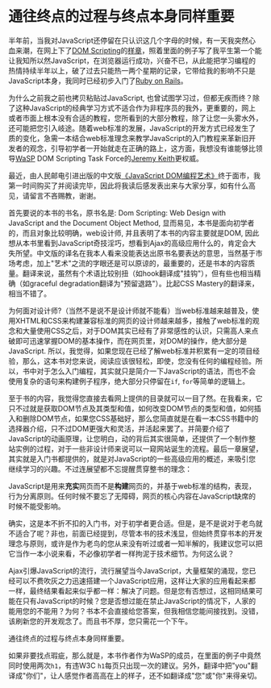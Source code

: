 # 通往终点的过程与终点本身同样重要

半年前，当我对JavaScript还停留在只认识这几个字母的时候，有一天我突然心血来潮，在网上下了[DOM Scripting][0]的[样章][1]，照着里面的例子写了我平生第一个能让我知所以然JavaScript，在浏览器运行成功，兴奋不已，从此能把学习编程的热情持续半年以上，破了过去只能热一两个星期的记录，它带给我的影响不只是JavaScript本身，我同时已经初步入门了[Ruby on Rails][2]。

为什么之前我之前也拷贝粘贴过JavaScript, 也曾试图学习过，但都无疾而终？除了这种JavaScript的经典学习方式不适合作为非程序员的我外，更重要的，网上或者市面上根本没有合适的教程，您所看到的大部分教程，除了让您一头雾水外，还可能把您引入岐途。随着web标准的发展，JavaScript的开发方式已经发生了质的变化，急需一本结合web标准理念来教学JavaScript的入门教程来革新旧开发者的观念，引导初学者一开始就走在正确的路上，这方面，我想没有谁能够比领导[WaSP][3] DOM Scripting Task Force的[Jeremy Keith][4]更权威。

最近，由人民邮电引进出版的中文版[《JavaScript DOM编程艺术》][5]终于面市，我第一时间购买了并阅读完毕，因此将我读后感发表出来与大家分享，如有什么高见，请留言不吝赐教，谢谢。

首先要说的本书的书名，原书名是: Dom Scripting: Web Design with JavaScript and the Document Object Method, 显而易见，本书是面向初学者的，而且对象比较明确，web设计师, 并且表明了本书的内容主要就是DOM, 因此想从本书里看到JavaScript奇技淫巧，想看到Ajax的高级应用什么的，肯定会大失所望。中文版的译名在我本人看来没能表达出原书名要表达的意思，当然基于市场考虑，加上"艺术"之流的字眼还是可以原谅的，最重要的，还是书本的内容质量。翻译来说，虽然有个术语比较别扭（如hook翻译成"挂钩"），但有些也相当精确（如graceful degradation翻译为"预留退路"）。比起CSS Mastery的翻译来，相当不错了。

为何面对设计师?（当然不是说不是设计师就不能看）当web标准越来越普及，使用XHTML和CSS来构建兼容标准的网页的设计师越来越多，接触了web标准的观念和大量使用CSS之后，对于DOM其实已经有了非常感性的认识，只需高人来点破即可迅速掌握DOM的基本操作，而在网页里，对DOM的操作，绝大部分是JavaScript. 所以，我觉得，如果您现在已经了解web标准并积累有一定的项目经验，那么，这本书对您来说，阅读应该很轻松，即使，您没有任何的编程经验。所以，书中对于怎么入门编程，其实就只是简介一下JavaScript的语法，而也不会使用复杂的语句来构建例子程序，绝大部分只停留在`if`, `for`等简单的逻辑上。

至于书的内容，我觉得您直接去看网上提供的目录就可以一目了然。在我看来，它只不过就是获取DOM节点及其类型和值，如何改变DOM节点的类型和值，如何插入和删除DOM节点，如果您CSS基础好，那么您简直就是在看一本CSS书籍中的选择器介绍，只不过DOM更强大和灵活，并活起来罢了。并简要介绍了JavaScript的动画原理，让您明白，动的背后其实很简单，还提供了一个制作整站实例的过程，对于一些非设计师来说可以一窥网站诞生的流程。最后一章展望，其实就是入门书都提供的，就是对JavaScript的一些高级应用的概述，来吸引您继续学习的兴趣。不过连展望都不忘提醒贯穿整书的理念：

JavaScript是用来**充实**网页而不是**构建**网页的，并基于web标准的结构，表现，行为分离原则。任何时候不要忘了无障碍，网页的核心内容在JavaScript缺席的时候不能受影响。

确实，这是本不折不扣的入门书，对于初学者更合适。但是，是不是说对于老鸟就不适合了呢？非也，前面已经提到，尽管本书的技术浅显，但始终贯穿书本的开发理念与原则，或许是作为老鸟的您从来没有听过或者一知半解的，我建议您可以把它当作一本小说来看，不必像初学者一样拘泥于技术细节。为何这么说？

Ajax引爆JavaScript的流行，流行展望当今JavaScript，大量框架的涌现，您已经可以不费吹灰之力迅速搭建一个JavaScript应用，这样让大家的应用看起来都一样，最终结果看起来似乎都一样：解决了问题。但是您有否想过，这相同结果可能在只有JavaScript的时候？您是否想过能在禁止JavaScript的情况下，人家的能用您的不能用？为何？书本不会直接给您答案，但我相信您能间接找到。没错，该刷新您的开发观念了。而且书不厚，您只需花一个下午。

通往终点的过程与终点本身同样重要。

如果非要找点瑕疵，那么就是，本书作者作为WaSP的成员，在里面的例子中竟然同时使用两次`h1`，有违W3C `h1`每页只出现一次的建议。另外，翻译中把"you"翻译成"你们"，让人感觉作者高高在上的样子，还不如翻译成"您"或"你"来得亲切。

[0]: http://domscripting.com/book/
[1]: http://www.friendsofed.com/samples/1590595335.pdf
[2]: http://rubyonrails.org/
[3]: http://www.webstandards.org/
[4]: http://adactio.com/
[5]: http://www.douban.com/subject/1921890/